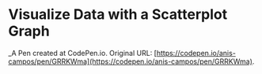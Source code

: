 # Visualize Data with a Scatterplot Graph
 _A Pen created at CodePen.io. Original URL: [https://codepen.io/anis-campos/pen/GRRKWma](https://codepen.io/anis-campos/pen/GRRKWma).

 